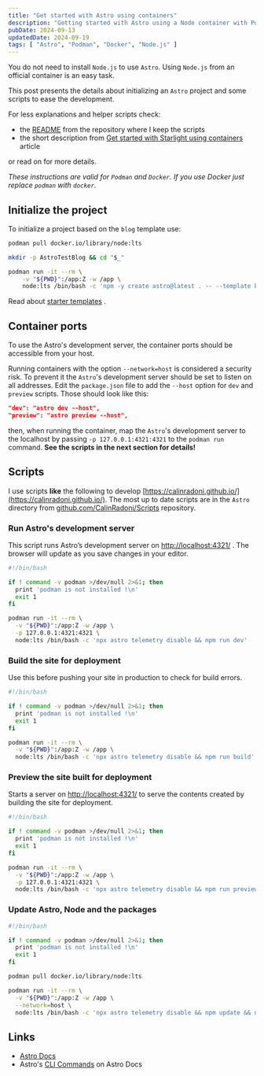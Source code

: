 ```yaml
---
title: "Get started with Astro using containers"
description: "Getting started with Astro using a Node container with Podman or Docker"
pubDate: 2024-09-13
updatedDate: 2024-09-19
tags: [ "Astro", "Podman", "Docker", "Node.js" ]
---
```


You do not need to install `Node.js` to use `Astro`. Using `Node.js` from an official container is an easy task.

This post presents the details about initializing an `Astro` project and some scripts to ease the development.

For less explanations and helper scripts check:

- the [README](https://github.com/CalinRadoni/Scripts/blob/main/Astro/README.md) from the repository where I keep the scripts
- the short description from [Get started with Starlight using containers](/blog/starlight_get_started_container) article

or read on for more details.

*These instructions are valid for `Podman` and `Docker`. If you use Docker just replace `podman` with `docker`.*

## Initialize the project

To initialize a project based on the `blog` template use:

```sh
podman pull docker.io/library/node:lts

mkdir -p AstroTestBlog && cd "$_"

podman run -it --rm \
    -v "${PWD}":/app:Z -w /app \
    node:lts /bin/bash -c 'npm -y create astro@latest . -- --template blog --install --git --typescript strict'
```

Read about [starter templates](https://docs.astro.build/en/install-and-setup/#use-a-theme-or-starter-template) .

## Container ports

To use the Astro's development server, the container ports should be accessible from your host.

Running containers with the option `--network=host` is considered a security risk. To prevent it the `Astro`'s development server should be set to listen on all addresses. Edit the `package.json` file to add the `--host` option for `dev` and `preview` scripts. Those should look like this:

```json
"dev": "astro dev --host",
"preview": "astro preview --host",
```

then, when running the container, map the `Astro`'s development server to the localhost by passing `-p 127.0.0.1:4321:4321` to the `podman run` command. **See the scripts in the next section for details!**

## Scripts

I use scripts **like** the following to develop [https://calinradoni.github.io/](https://calinradoni.github.io/). The most up to date scripts are in the `Astro` directory from [github.com/CalinRadoni/Scripts](https://github.com/CalinRadoni/Scripts) repository.

### Run Astro's development server

This script runs Astro’s development server on [http://localhost:4321/](http://localhost:4321/) . The browser will update as you save changes in your editor.

```bash
#!/bin/bash

if ! command -v podman >/dev/null 2>&1; then
  print 'podman is not installed !\n'
  exit 1
fi

podman run -it --rm \
  -v "${PWD}":/app:Z -w /app \
  -p 127.0.0.1:4321:4321 \
  node:lts /bin/bash -c 'npx astro telemetry disable && npm run dev'
```

### Build the site for deployment

Use this before pushing your site in production to check for build errors.

```bash
#!/bin/bash

if ! command -v podman >/dev/null 2>&1; then
  print 'podman is not installed !\n'
  exit 1
fi

podman run -it --rm \
  -v "${PWD}":/app:Z -w /app \
  node:lts /bin/bash -c 'npx astro telemetry disable && npm run build'
```

### Preview the site built for deployment

Starts a server on [http://localhost:4321/](http://localhost:4321/) to serve the contents created by building the site for deployment.

```bash
#!/bin/bash

if ! command -v podman >/dev/null 2>&1; then
  print 'podman is not installed !\n'
  exit 1
fi

podman run -it --rm \
  -v "${PWD}":/app:Z -w /app \
  -p 127.0.0.1:4321:4321 \
  node:lts /bin/bash -c 'npx astro telemetry disable && npm run preview'
```

### Update Astro, Node and the packages

```bash
#!/bin/bash

if ! command -v podman >/dev/null 2>&1; then
  print 'podman is not installed !\n'
  exit 1
fi

podman pull docker.io/library/node:lts

podman run -it --rm \
  -v "${PWD}":/app:Z -w /app \
  --network=host \
  node:lts /bin/bash -c 'npx astro telemetry disable && npm update && npx @astrojs/upgrade'
```

## Links

- [Astro Docs](https://docs.astro.build/en/getting-started/)
- Astro's [CLI Commands](https://docs.astro.build/en/reference/cli-reference/) on Astro Docs
